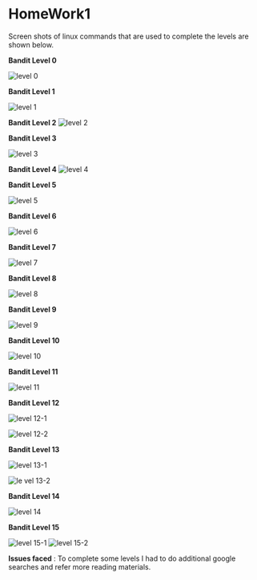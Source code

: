 # HomeWork1

Screen shots of linux commands that are used to complete the levels are shown below.

**Bandit Level 0**

![level 0](https://cloud.githubusercontent.com/assets/18345069/14378936/4c24ab78-fd95-11e5-82d5-25c5853f2294.png)

**Bandit Level 1**

![level 1](https://cloud.githubusercontent.com/assets/18345069/14378935/4c218560-fd95-11e5-94e5-6bf25f60a107.png)

**Bandit Level 2**
![level 2](https://cloud.githubusercontent.com/assets/18345069/14378933/4c2127a0-fd95-11e5-9447-7bad1f7d6494.png)

**Bandit Level 3**

![level 3](https://cloud.githubusercontent.com/assets/18345069/14378932/4c210cc0-fd95-11e5-96f5-d640d4e92c61.png)

**Bandit Level 4**
![level 4](https://cloud.githubusercontent.com/assets/18345069/14378934/4c215b44-fd95-11e5-97b0-877db8017960.png)

**Bandit Level 5**

![level 5](https://cloud.githubusercontent.com/assets/18345069/14378937/4c381b40-fd95-11e5-9a7d-06c0f77dfa13.png)

**Bandit Level 6**

![level 6](https://cloud.githubusercontent.com/assets/18345069/14378938/4c4def38-fd95-11e5-89af-7bb91901b7c2.png)

**Bandit Level 7**

![level 7](https://cloud.githubusercontent.com/assets/18345069/14378939/4c4e0400-fd95-11e5-9658-29bec13166b5.png)

**Bandit Level 8**

![level 8](https://cloud.githubusercontent.com/assets/18345069/14378940/4c4ea996-fd95-11e5-942e-b39be697ac40.png)

**Bandit Level 9**

![level 9](https://cloud.githubusercontent.com/assets/18345069/14378942/4c544a2c-fd95-11e5-83eb-2c0bdf1cfd39.png)

**Bandit Level 10**

![level 10](https://cloud.githubusercontent.com/assets/18345069/14378941/4c502974-fd95-11e5-86d6-92202251ea3e.png)

**Bandit Level 11**

![level 11](https://cloud.githubusercontent.com/assets/18345069/14378943/4c5e36ea-fd95-11e5-9d7a-f8e5de49248d.png)

**Bandit Level 12**

![level 12-1](https://cloud.githubusercontent.com/assets/18345069/14378946/4c7ad8b8-fd95-11e5-84d1-2ead484403c2.png)

![level 12-2](https://cloud.githubusercontent.com/assets/18345069/14378944/4c7a8a3e-fd95-11e5-9029-041691a462e4.png)

**Bandit Level 13**

![level 13-1](https://cloud.githubusercontent.com/assets/18345069/14378945/4c7abf72-fd95-11e5-9505-d7bccb898092.png)

![le vel 13-2](https://cloud.githubusercontent.com/assets/18345069/14378931/4c11a622-fd95-11e5-9864-fbf421742c02.png)

**Bandit Level 14**

![level 14](https://cloud.githubusercontent.com/assets/18345069/14378947/4c7bf446-fd95-11e5-868b-e775a174152e.png)

**Bandit Level 15**

![level 15-1](https://cloud.githubusercontent.com/assets/18345069/14378948/4c80bbca-fd95-11e5-9508-640a91c430df.png)
![level 15-2](https://cloud.githubusercontent.com/assets/18345069/14378949/4c86184a-fd95-11e5-816d-0b11b3b0dc3f.png)

**Issues faced** : To complete some levels I had to do additional google searches and refer more reading materials. 

